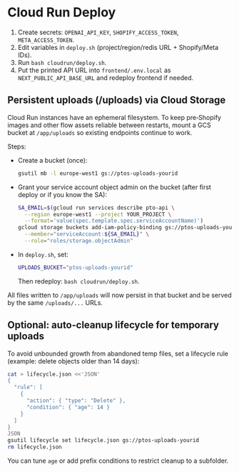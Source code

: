 # Cloud Run Deploy

1. Create secrets: `OPENAI_API_KEY`, `SHOPIFY_ACCESS_TOKEN`, `META_ACCESS_TOKEN`.
2. Edit variables in `deploy.sh` (project/region/redis URL + Shopify/Meta IDs).
3. Run `bash cloudrun/deploy.sh`.
4. Put the printed API URL into `frontend/.env.local` as `NEXT_PUBLIC_API_BASE_URL` and redeploy frontend if needed.

## Persistent uploads (/uploads) via Cloud Storage

Cloud Run instances have an ephemeral filesystem. To keep pre‑Shopify images and other flow assets reliable between restarts, mount a GCS bucket at `/app/uploads` so existing endpoints continue to work.

Steps:

- Create a bucket (once):
  ```bash
  gsutil mb -l europe-west1 gs://ptos-uploads-yourid
  ```
- Grant your service account object admin on the bucket (after first deploy or if you know the SA):
  ```bash
  SA_EMAIL=$(gcloud run services describe pto-api \
    --region europe-west1 --project YOUR_PROJECT \
    --format='value(spec.template.spec.serviceAccountName)')
  gcloud storage buckets add-iam-policy-binding gs://ptos-uploads-yourid \
    --member="serviceAccount:${SA_EMAIL}" \
    --role="roles/storage.objectAdmin"
  ```
- In `deploy.sh`, set:
  ```bash
  UPLOADS_BUCKET="ptos-uploads-yourid"
  ```
  Then redeploy: `bash cloudrun/deploy.sh`.

All files written to `/app/uploads` will now persist in that bucket and be served by the same `/uploads/...` URLs.

## Optional: auto‑cleanup lifecycle for temporary uploads

To avoid unbounded growth from abandoned temp files, set a lifecycle rule (example: delete objects older than 14 days):

```bash
cat > lifecycle.json <<'JSON'
{
  "rule": [
    {
      "action": { "type": "Delete" },
      "condition": { "age": 14 }
    }
  ]
}
JSON
gsutil lifecycle set lifecycle.json gs://ptos-uploads-yourid
rm lifecycle.json
```

You can tune `age` or add prefix conditions to restrict cleanup to a subfolder.